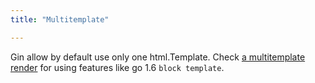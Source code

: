 ```yaml
---
title: "Multitemplate"

---
```


Gin allow by default use only one html.Template. Check [a multitemplate render](https://github.com/gin-contrib/multitemplate) for using features like go 1.6 `block template`.
